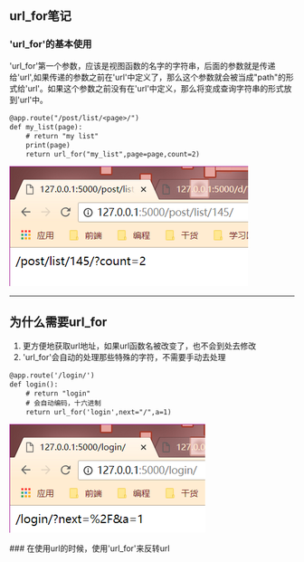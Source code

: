 ## url\_for笔记

### 'url\_for'的基本使用

'url\_for'第一个参数，应该是视图函数的名字的字符串，后面的参数就是传递给'url',如果传递的参数之前在'url'中定义了，那么这个参数就会被当成"path"的形式给'url'。如果这个参数之前没有在'url'中定义，那么将变成查询字符串的形式放到'url'中。

```
@app.route("/post/list/<page>/")
def my_list(page):
    # return "my list"
    print(page)
    return url_for("my_list",page=page,count=2)
```

![](/assets/08-url-for-test.png)

---

## 为什么需要url\_for

1. 更方便地获取url地址，如果url函数名被改变了，也不会到处去修改
2. 'url\_for'会自动的处理那些特殊的字符，不需要手动去处理

```
@app.route('/login/')
def login():
    # return "login"
    # 会自动编码，十六进制
    return url_for('login',next="/",a=1)
```

![](/assets/08-url-for-2.png)

\#\#\# 在使用url的时候，使用'url\_for'来反转url

